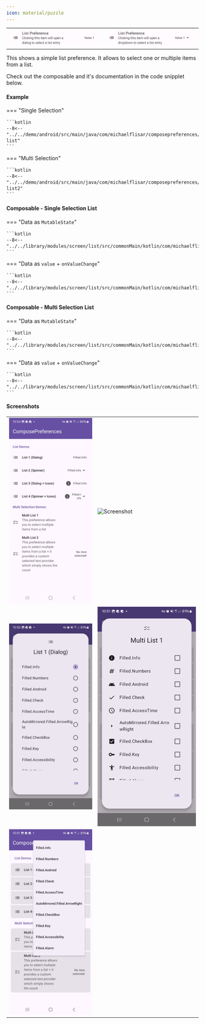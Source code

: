 ```yaml
---
icon: material/puzzle
---
```


|                                                  |                                                  |
|--------------------------------------------------|--------------------------------------------------|
| ![Screenshot](../screenshots/previews/list1.jpg) | ![Screenshot](../screenshots/previews/list2.jpg) |

This shows a simple list preference. It allows to select one or multiple items from a list.

Check out the composable and it's documentation in the code snipplet below.

#### Example

=== "Single Selection"

    ```kotlin
    --8<-- "../../demo/android/src/main/java/com/michaelflisar/composepreferences/demo/demos/PrefScreenDemo.kt:demo-list"
    ```

=== "Multi Selection"

    ```kotlin
    --8<-- "../../demo/android/src/main/java/com/michaelflisar/composepreferences/demo/demos/PrefScreenDemo.kt:demo-list2"
    ```

#### Composable - Single Selection List

=== "Data as `MutableState`"

    ```kotlin
    --8<-- "../../library/modules/screen/list/src/commonMain/kotlin/com/michaelflisar/composepreferences/screen/list/PreferenceList.kt:constructor"
    ```

=== "Data as `value` + `onValueChange`"

    ```kotlin
    --8<-- "../../library/modules/screen/list/src/commonMain/kotlin/com/michaelflisar/composepreferences/screen/list/PreferenceList.kt:constructor2"
    ```

#### Composable - Multi Selection List

=== "Data as `MutableState`"

    ```kotlin
    --8<-- "../../library/modules/screen/list/src/commonMain/kotlin/com/michaelflisar/composepreferences/screen/list/PreferenceListMulti.kt:constructor"
    ```

=== "Data as `value` + `onValueChange`"

    ```kotlin
    --8<-- "../../library/modules/screen/list/src/commonMain/kotlin/com/michaelflisar/composepreferences/screen/list/PreferenceListMulti.kt:constructor2"
    ```

#### Screenshots

|                                                      |                                                     |
|------------------------------------------------------|-----------------------------------------------------|
| ![Screenshot](../screenshots/list/list-default.jpg)  | ![Screenshot](../screenshots/list/list-modern.jpg)  |
| ![Screenshot](../screenshots/list/list-dialog.jpg)   | ![Screenshot](../screenshots/list/list-dialog2.jpg) |
| ![Screenshot](../screenshots/list/list-dropdown.jpg) |                                                     |